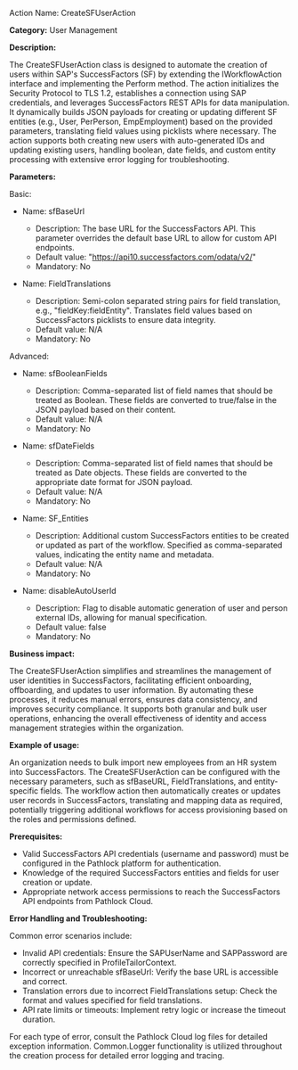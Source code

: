 Action Name: CreateSFUserAction

**Category:** User Management

**Description:** 

The CreateSFUserAction class is designed to automate the creation of users within SAP's SuccessFactors (SF) by extending the IWorkflowAction interface and implementing the Perform method. The action initializes the Security Protocol to TLS 1.2, establishes a connection using SAP credentials, and leverages SuccessFactors REST APIs for data manipulation. It dynamically builds JSON payloads for creating or updating different SF entities (e.g., User, PerPerson, EmpEmployment) based on the provided parameters, translating field values using picklists where necessary. The action supports both creating new users with auto-generated IDs and updating existing users, handling boolean, date fields, and custom entity processing with extensive error logging for troubleshooting.

**Parameters:**

Basic:

- Name: sfBaseUrl
  - Description: The base URL for the SuccessFactors API. This parameter overrides the default base URL to allow for custom API endpoints.
  - Default value: "https://api10.successfactors.com/odata/v2/"
  - Mandatory: No

- Name: FieldTranslations
  - Description: Semi-colon separated string pairs for field translation, e.g., "fieldKey:fieldEntity". Translates field values based on SuccessFactors picklists to ensure data integrity.
  - Default value: N/A
  - Mandatory: No

Advanced:

- Name: sfBooleanFields
  - Description: Comma-separated list of field names that should be treated as Boolean. These fields are converted to true/false in the JSON payload based on their content.
  - Default value: N/A
  - Mandatory: No

- Name: sfDateFields
  - Description: Comma-separated list of field names that should be treated as Date objects. These fields are converted to the appropriate date format for JSON payload.
  - Default value: N/A
  - Mandatory: No

- Name: SF_Entities
  - Description: Additional custom SuccessFactors entities to be created or updated as part of the workflow. Specified as comma-separated values, indicating the entity name and metadata.
  - Default value: N/A
  - Mandatory: No

- Name: disableAutoUserId
  - Description: Flag to disable automatic generation of user and person external IDs, allowing for manual specification.
  - Default value: false
  - Mandatory: No

**Business impact:**

The CreateSFUserAction simplifies and streamlines the management of user identities in SuccessFactors, facilitating efficient onboarding, offboarding, and updates to user information. By automating these processes, it reduces manual errors, ensures data consistency, and improves security compliance. It supports both granular and bulk user operations, enhancing the overall effectiveness of identity and access management strategies within the organization.

**Example of usage:**

An organization needs to bulk import new employees from an HR system into SuccessFactors. The CreateSFUserAction can be configured with the necessary parameters, such as sfBaseURL, FieldTranslations, and entity-specific fields. The workflow action then automatically creates or updates user records in SuccessFactors, translating and mapping data as required, potentially triggering additional workflows for access provisioning based on the roles and permissions defined.

**Prerequisites:**

- Valid SuccessFactors API credentials (username and password) must be configured in the Pathlock platform for authentication.
- Knowledge of the required SuccessFactors entities and fields for user creation or update.
- Appropriate network access permissions to reach the SuccessFactors API endpoints from Pathlock Cloud.
  
**Error Handling and Troubleshooting:**

Common error scenarios include:

- Invalid API credentials: Ensure the SAPUserName and SAPPassword are correctly specified in ProfileTailorContext.
- Incorrect or unreachable sfBaseUrl: Verify the base URL is accessible and correct.
- Translation errors due to incorrect FieldTranslations setup: Check the format and values specified for field translations.
- API rate limits or timeouts: Implement retry logic or increase the timeout duration.

For each type of error, consult the Pathlock Cloud log files for detailed exception information. Common.Logger functionality is utilized throughout the creation process for detailed error logging and tracing.